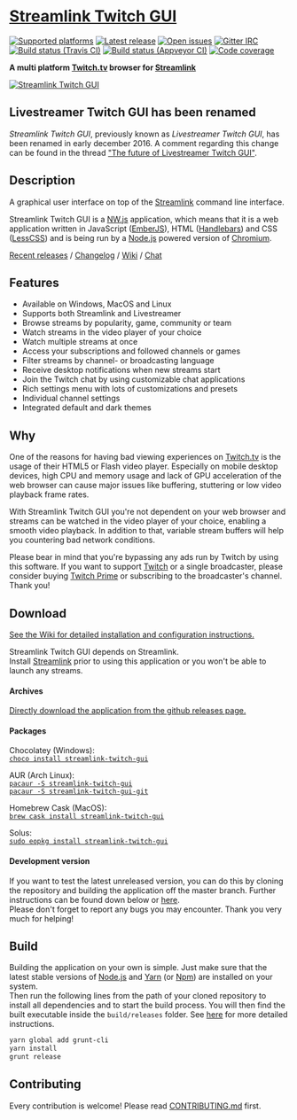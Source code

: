 [Streamlink Twitch GUI][Website]
===
[![Supported platforms][badge-platforms]][Releases] [![Latest release][badge-release]][Releases] [![Open issues][badge-issues]][Issues] [![Gitter IRC][badge-gitter]][Gitter] [![Build status (Travis CI)][badge-travis]][Travis-CI] [![Build status (Appveyor CI)][badge-appveyor]][Appveyor-CI] [![Code coverage][badge-codecov]][Codecov]

**A multi platform [Twitch.tv][Twitch] browser for [Streamlink][Streamlink]**

[![Streamlink Twitch GUI][Preview]][Releases]


## Livestreamer Twitch GUI has been renamed

*Streamlink Twitch GUI*, previously known as *Livestreamer Twitch GUI*, has been renamed in early december 2016. A comment regarding this change can be found in the thread ["The future of Livestreamer Twitch GUI"][Application-rename].


## Description

A graphical user interface on top of the [Streamlink][Streamlink] command line interface.  

Streamlink Twitch GUI is a [NW.js][NW.js] application, which means that it is a web application written in JavaScript ([EmberJS][EmberJS]), HTML ([Handlebars][Handlebars]) and CSS ([LessCSS][LessCSS]) and is being run by a [Node.js][Node.js] powered version of [Chromium][Chromium].

[Recent releases][Releases] / [Changelog][Changelog] / [Wiki][Wiki] / [Chat][Gitter]


## Features

* Available on Windows, MacOS and Linux
* Supports both Streamlink and Livestreamer
* Browse streams by popularity, game, community or team
* Watch streams in the video player of your choice
* Watch multiple streams at once
* Access your subscriptions and followed channels or games
* Filter streams by channel- or broadcasting language
* Receive desktop notifications when new streams start
* Join the Twitch chat by using customizable chat applications
* Rich settings menu with lots of customizations and presets
* Individual channel settings
* Integrated default and dark themes


## Why

One of the reasons for having bad viewing experiences on [Twitch.tv][Twitch] is the usage of their HTML5 or Flash video player. Especially on mobile desktop devices, high CPU and memory usage and lack of GPU acceleration of the web browser can cause major issues like buffering, stuttering or low video playback frame rates.

With Streamlink Twitch GUI you're not dependent on your web browser and streams can be watched in the video player of your choice, enabling a smooth video playback. In addition to that, variable stream buffers will help you countering bad network conditions.

Please bear in mind that you're bypassing any ads run by Twitch by using this software. If you want to support [Twitch][Twitch] or a single broadcaster, please consider buying [Twitch Prime][TwitchPrime] or subscribing to the broadcaster's channel. Thank you!


## Download

[See the Wiki for detailed installation and configuration instructions.][Wiki]

Streamlink Twitch GUI depends on Streamlink.  
Install [Streamlink][Streamlink] prior to using this application or you won't be able to launch any streams.

#### Archives

[Directly download the application from the github releases page.][Releases]

#### Packages

Chocolatey (Windows):  
[`choco install streamlink-twitch-gui`][Package-Chocolatey]

AUR (Arch Linux):  
[`pacaur -S streamlink-twitch-gui`][Package-AUR]  
[`pacaur -S streamlink-twitch-gui-git`][Package-AUR-git]

Homebrew Cask (MacOS):  
[`brew cask install streamlink-twitch-gui`][Package-Homebrew-Cask]  

Solus:  
[`sudo eopkg install streamlink-twitch-gui`][Package-Eopkg]

#### Development version

If you want to test the latest unreleased version, you can do this by cloning the repository and building the application off the master branch. Further instructions can be found down below or [here][Contributing].  
Please don't forget to report any bugs you may encounter. Thank you very much for helping!


## Build

Building the application on your own is simple. Just make sure that the latest stable versions of [Node.js][Node.js] and [Yarn][yarn] (or [Npm][npm]) are installed on your system.  
Then run the following lines from the path of your cloned repository to install all dependencies and to start the build process. You will then find the built executable inside the `build/releases` folder. See [here][Contributing] for more detailed instructions.

```bash
yarn global add grunt-cli
yarn install
grunt release
```


## Contributing

Every contribution is welcome! Please read [CONTRIBUTING.md][Contributing] first.



  [Preview]: https://user-images.githubusercontent.com/467294/32060296-a08d7b44-ba6e-11e7-9793-8ef60fc3e1f0.jpg "Preview image"
  [Website]: https://streamlink.github.io/streamlink-twitch-gui/ "Streamlink Twitch GUI website"
  [Releases]: https://github.com/streamlink/streamlink-twitch-gui/releases "Streamlink Twitch GUI Releases"
  [Issues]: https://github.com/streamlink/streamlink-twitch-gui/issues "Streamlink Twitch GUI Issues"
  [Wiki]: https://github.com/streamlink/streamlink-twitch-gui/wiki "Streamlink Twitch GUI Wiki"
  [Travis-CI]: https://travis-ci.org/streamlink/streamlink-twitch-gui "Travis CI"
  [Appveyor-CI]: https://ci.appveyor.com/project/bastimeyer/streamlink-twitch-gui "Appveyor CI"
  [Codecov]: https://codecov.io/gh/streamlink/streamlink-twitch-gui "Codecov"
  [Gitter]: https://gitter.im/streamlink/streamlink-twitch-gui "Gitter IRC"
  [Contributing]: https://github.com/streamlink/streamlink-twitch-gui/blob/master/CONTRIBUTING.md
  [Changelog]: https://github.com/streamlink/streamlink-twitch-gui/blob/master/CHANGELOG.md
  [Streamlink]: https://github.com/streamlink/streamlink "Streamlink"
  [Twitch]: https://twitch.tv "Twitch.tv"
  [TwitchPrime]: https://twitch.amazon.com/prime "Twitch Prime"
  [NW.js]: https://github.com/nwjs/nw.js "NW.js"
  [EmberJS]: http://emberjs.com/ "EmberJS"
  [Handlebars]: http://handlebarsjs.com/ "Handlebars.js"
  [LessCSS]: http://lesscss.org/ "LessCSS"
  [Chromium]: https://www.chromium.org/ "Chromium"
  [Microsoft Visual C++ 2008 Redistributable Package]: http://www.microsoft.com/en-us/download/details.aspx?id=29 "Microsoft Visual C++ 2008 Redistributable Package"
  [Installation package]: https://streamlink.github.io/install.html#windows-binaries "Streamlink installation package"
  [Node.js]: https://nodejs.org "Node.js"
  [yarn]: https://yarnpkg.com "Fast, reliable, and secure dependency management."
  [npm]: https://npmjs.org "Node Packaged Modules"
  [badge-platforms]: https://img.shields.io/badge/platform-win%20%7C%20mac%20%7C%20linux-green.svg?style=flat-square "Supported platforms"
  [badge-release]: https://img.shields.io/github/release/streamlink/streamlink-twitch-gui.svg?style=flat-square "Latest release"
  [badge-issues]: https://img.shields.io/github/issues/streamlink/streamlink-twitch-gui.svg?style=flat-square "Open issues"
  [badge-travis]: https://img.shields.io/travis/streamlink/streamlink-twitch-gui.svg?style=flat-square
  [badge-appveyor]: https://img.shields.io/appveyor/ci/bastimeyer/streamlink-twitch-gui.svg?style=flat-square
  [badge-codecov]: https://img.shields.io/codecov/c/github/streamlink/streamlink-twitch-gui.svg?style=flat-square
  [badge-gitter]: https://img.shields.io/gitter/room/streamlink/streamlink-twitch-gui.svg?style=flat-square "Gitter IRC"
  [Package-Chocolatey]: https://chocolatey.org/packages/streamlink-twitch-gui "Chocolatey package"
  [Package-AUR]: https://aur.archlinux.org/packages/streamlink-twitch-gui "AUR stable package"
  [Package-AUR-git]: https://aur.archlinux.org/packages/streamlink-twitch-gui-git "AUR git package"
  [Package-Eopkg]: https://dev.solus-project.com/source/streamlink-twitch-gui/ "Solus eopkg package"
  [Package-Homebrew-Cask]: https://caskroom.github.io/
  [Application-rename]: https://github.com/streamlink/streamlink-twitch-gui/issues/331 "The future of Livestreamer Twitch GUI"

